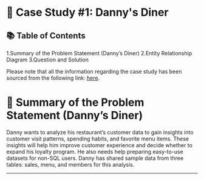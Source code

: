 # 🍜 Case Study #1: Danny's Diner 

## 📚 Table of Contents
1.Summary of the Problem Statement (Danny’s Diner)
2.Entity Relationship Diagram
3.Question and Solution

Please note that all the information regarding the case study has been sourced from the following link: [here](https://8weeksqlchallenge.com/case-study-1/).

# 🧠 Summary of the Problem Statement (Danny’s Diner)
Danny wants to analyze his restaurant’s customer data to gain insights into customer visit patterns, spending habits, and favorite menu items. These insights will help him improve customer experience and decide whether to expand his loyalty program. He also needs help preparing easy-to-use datasets for non-SQL users. Danny has shared sample data from three tables: sales, menu, and members for this analysis.

***
